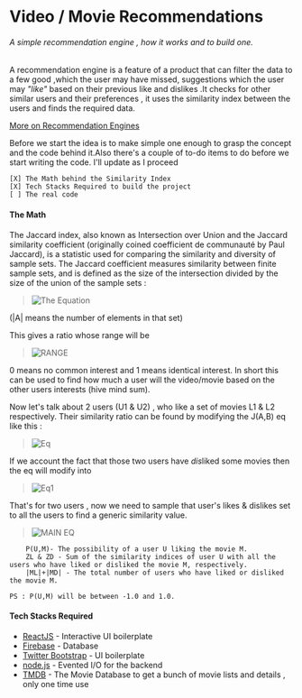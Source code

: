 # Video / Movie Recommendations

###### A simple recommendation engine , how it works and to build one.

A recommendation engine is a feature of a product that can filter the data to a few good ,which the user may have missed, suggestions which the user may *"like"* based on their previous like and dislikes .It checks for other similar users and their preferences , it uses the similarity index between the users and finds the required data.

 [More on Recommendation Engines](https://www.analyticsvidhya.com/blog/2015/10/recommendation-engines/)

Before we start the idea is to make simple one enough to grasp the concept and the code behind it.Also there's a couple of to-do items to do before we start writing the code. I'll update as I proceed

    [X] The Math behind the Similarity Index
    [X] Tech Stacks Required to build the project
    [ ] The real code

#### The Math

The Jaccard index, also known as Intersection over Union and the Jaccard similarity coefficient (originally coined coefficient de communauté by Paul Jaccard), is a statistic used for comparing the similarity and diversity of sample sets. The Jaccard coefficient measures similarity between finite sample sets, and is defined as the size of the intersection divided by the size of the union of the sample sets :

> ![The Equation](https://wikimedia.org/api/rest_v1/media/math/render/svg/eaef5aa86949f49e7dc6b9c8c3dd8b233332c9e7)

(|A| means the number of elements in that set)


This gives a ratio whose range will be
> ![RANGE](https://wikimedia.org/api/rest_v1/media/math/render/svg/896adf7fa55a30dfc437230e64c34524e278dc5c)

0 means no common interest and 1 means identical interest. In short this can be used to find how much a user will the video/movie based on the other users interests (hive mind sum).

Now let's talk about 2 users (U1 & U2) , who like a set of movies L1 & L2 respectively. Their similarity ratio can be found by modifying the J(A,B) eq like this :

> ![Eq](https://uploads.toptal.io/blog/image/833/toptal-blog-image-1423054895195.png)

If we account the fact that those two users have *dis*liked some movies then the eq will modify into

> ![Eq1](https://uploads.toptal.io/blog/image/835/toptal-blog-image-1423054912191.png)

That's for two users , now we need to sample that user's likes & dislikes set to all the users to find a generic similarity value.

> ![MAIN EQ](https://uploads.toptal.io/blog/image/836/toptal-blog-image-1423054919409.png)

        P(U,M)- The possibility of a user U liking the movie M.
        ZL & ZD - Sum of the similarity indices of user U with all the users who have liked or disliked the movie M, respectively.
        |ML|+|MD| - The total number of users who have liked or disliked the movie M.

    PS : P(U,M) will be between -1.0 and 1.0.


#### Tech Stacks Required

* [ReactJS](https://facebook.github.io/react/) - Interactive UI boilerplate
* [Firebase](https://firebase.google.com/) - Database
* [Twitter Bootstrap](http://getbootstrap.com/) - UI boilerplate
* [node.js](https://nodejs.org/en/) - Evented I/O for the backend
* [TMDB](https://www.themoviedb.org) - The Movie Database to get a bunch of movie lists and details , only one time use
